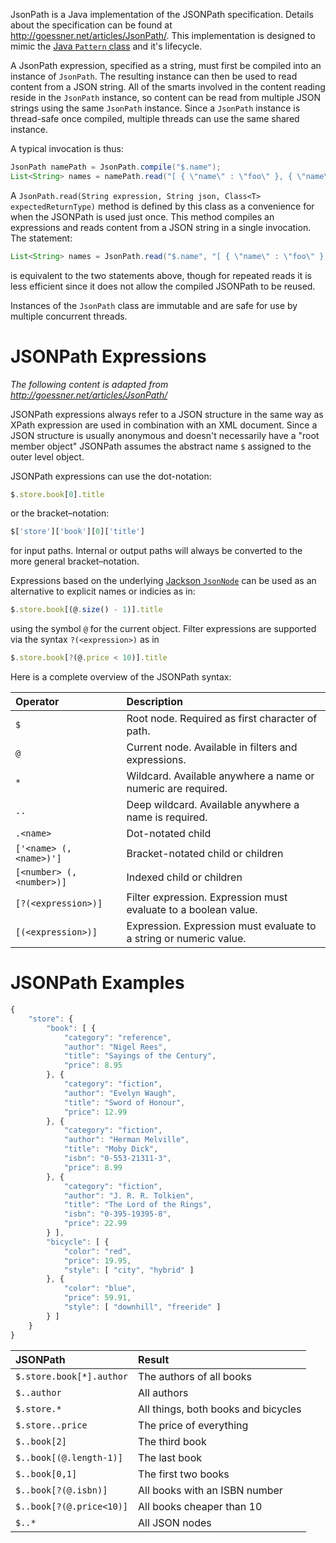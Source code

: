JsonPath is a Java implementation of the JSONPath specification.  Details about the specification can be found at <http://goessner.net/articles/JsonPath/>. This implementation is designed to mimic the [Java `Pattern` class][pattern] and it's lifecycle.

[pattern]: http://download.oracle.com/javase/6/docs/api/java/util/regex/Pattern.html

A JsonPath expression, specified as a string, must first be compiled into an instance of `JsonPath`. The resulting instance can then be used to read content from a JSON string. All of the smarts involved in the content reading reside in the `JsonPath` instance, so content can be read from multiple JSON strings using the same `JsonPath` instance. Since a `JsonPath` instance is thread-safe once compiled, multiple threads can use the same shared instance.

A typical invocation is thus:

```java
JsonPath namePath = JsonPath.compile("$.name");
List<String> names = namePath.read("[ { \"name\" : \"foo\" }, { \"name\" : \"bar\" } ]", List.class);
```

A `JsonPath.read(String expression, String json, Class<T> expectedReturnType)` method is defined by this class as a convenience for when the JSONPath is used just once. This method compiles an expressions and reads content from a JSON string in a single invocation. The statement:

```java
List<String> names = JsonPath.read("$.name", "[ { \"name\" : \"foo\" }, { \"name\" : \"bar\" } ]", List.class)
```

is equivalent to the two statements above, though for repeated reads it is less efficient since it does not allow the compiled JSONPath to be reused.

Instances of the `JsonPath` class are immutable and are safe for use by multiple concurrent threads.

# JSONPath Expressions #

_The following content is adapted from <http://goessner.net/articles/JsonPath/>_

JSONPath expressions always refer to a JSON structure in the same way as XPath expression are used in combination with an XML document. Since a JSON structure is usually anonymous and doesn't necessarily have a "root member object" JSONPath assumes the abstract name `$` assigned to the outer level object.

JSONPath expressions can use the dot-notation:

```javascript
$.store.book[0].title
```

or the bracket–notation:

```javascript
$['store']['book'][0]['title']
```

for input paths. Internal or output paths will always be converted to the more general bracket–notation.

Expressions based on the underlying [Jackson `JsonNode`][jsonNode] can be used as an alternative to explicit names or indicies as in:

[jsonNode]: http://jackson.codehaus.org/1.9.0/javadoc/org/codehaus/jackson/JsonNode.html

```javascript
$.store.book[(@.size() - 1)].title
```

using the symbol `@` for the current object. Filter expressions are supported via the syntax `?(<expression>)` as in

```javascript
$.store.book[?(@.price < 10)].title
```

Here is a complete overview of the JSONPath syntax:

| Operator                  | Description                                                        |
| :------------------------ | :----------------------------------------------------------------- |
| `$`                       | Root node. Required as first character of path.                    |
| `@`                       | Current node. Available in filters and expressions.                |
| `*`                       | Wildcard. Available anywhere a name or numeric are required.       |
| `..`                      | Deep wildcard. Available anywhere a name is required.              |
| `.<name>`                 | Dot-notated child                                                  |
| `['<name> (, <name>)']`   | Bracket-notated child or children                                  |
| `[<number> (, <number>)]` | Indexed child or children                                          |
| `[?(<expression>)]`       | Filter expression. Expression must evaluate to a boolean value.    |
| `[(<expression>)]`        | Expression. Expression must evaluate to a string or numeric value. |

# JSONPath Examples #

```javascript
{
	"store": {
		"book": [ {
			"category": "reference",
			"author": "Nigel Rees",
			"title": "Sayings of the Century",
			"price": 8.95
		}, {
			"category": "fiction",
			"author": "Evelyn Waugh",
			"title": "Sword of Honour",
			"price": 12.99
		}, {
			"category": "fiction",
			"author": "Herman Melville",
			"title": "Moby Dick",
			"isbn": "0-553-21311-3",
			"price": 8.99
		}, {
			"category": "fiction",
			"author": "J. R. R. Tolkien",
			"title": "The Lord of the Rings",
			"isbn": "0-395-19395-8",
			"price": 22.99
		} ],
		"bicycle": [ {
			"color": "red",
			"price": 19.95,
			"style": [ "city", "hybrid" ]
		}, {
			"color": "blue",
			"price": 59.91,
			"style": [ "downhill", "freeride" ]
		} ]
	}
}
```

| JSONPath | Result |
| :------- | :----- |
| `$.store.book[*].author` | The authors of all books            |
| `$..author`              | All authors                         |
| `$.store.*`              | All things, both books and bicycles |
| `$.store..price`         | The price of everything             |
| `$..book[2]`             | The third book                      |
| `$..book[(@.length-1)]`  | The last book                       |
| `$..book[0,1]`           | The first two books                 |
| `$..book[?(@.isbn)]`     | All books with an ISBN number       |
| `$..book[?(@.price<10)]` | All books cheaper than 10           |
| `$..*`                   | All JSON nodes                      |
